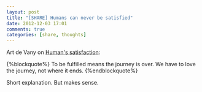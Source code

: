 ```yaml
---
layout: post
title: "[SHARE] Humans can never be satisfied"
date: 2012-12-03 17:01
comments: true
categories: [share, thoughts]
---
```

Art de Vany on [Human's satisfaction](http://artdevanyonline.com/1/post/2012/12/we-humans-can-never-be-satisfied.html):

{%blockquote%}
To be fulfilled means the journey is over. We have to love the journey, not where it ends.
{%endblockquote%}

Short explanation. But makes sense.